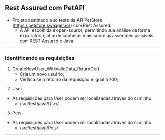 <h2>Rest Assured com PetAPI</h2>

- Projeto destinado a ao teste da API PetStore (https://petstore.swagger.io/) com Rest Assured.
  - A API escolhida é open-source, permitindo sua análise de forma exploratória, afim de conhecer mais sobre as asserções possíveis com REST Assured e Java.

---
<h3>Identificando as requisições</h3>

1. CreateNewUser_WithValidData_ReturnOk():
   - Cria um novo usuário;
   - Verifica se o retorno da requisição é igual a 200;
<p>

2. User
  - As requisições para User podem ser localizadas através do caminho:
    - /src/test/java/User/

<p>

3. Pets
  - As requisições para User podem ser localizadas através do caminho:
    - /src/test/java/Pets/

---